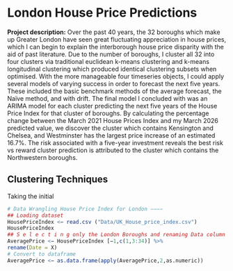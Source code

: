 # London House Price Predictions

**Project description:** Over the past 40 years, the 32 boroughs which make up Greater London have seen
great fluctuating appreciation in house prices, which I can begin to explain the
interborough house price disparity with the aid of past literature. Due to the number
of boroughs, I cluster all 32 into four clusters via traditional euclidean k-means
clustering and k-means longitudinal clustering which produced identical clustering
subsets when optimised. With the more manageable four timeseries objects, I could
apply several models of varying success in order to forecast the next five years.
These included the basic benchmark methods of the average forecast, the Naïve
method, and with drift. The final model I concluded with was an ARIMA model for
each cluster predicting the next five years of the House Price Index for that cluster
of boroughs. By calculating the percentage change between the March 2021 House
Prices Index and my March 2026 predicted value, we discover the cluster which
contains Kensington and Chelsea, and Westminster has the largest price increase
of an estimated 16.7%. The risk associated with a five-year investment reveals the
best risk vs reward cluster prediction is attributed to the cluster which contains the
Northwestern boroughs.

## Clustering Techniques
Taking the initial 
```r
# Data Wrangling House Price Index for London −−−−
## Loading dataset
HousePriceIndex <− read.csv ("Data/UK_House_price_index.csv")
HousePriceIndex
## S e l e c t i n g only the London Boroughs and renaming Data column
AveragePrice <− HousePriceIndex [−1,c(1,3:34)] %>%
rename(Date = X)
# Convert to dataframe
AveragePrice <− as.data.frame(apply(AveragePrice,2,as.numeric))
```


